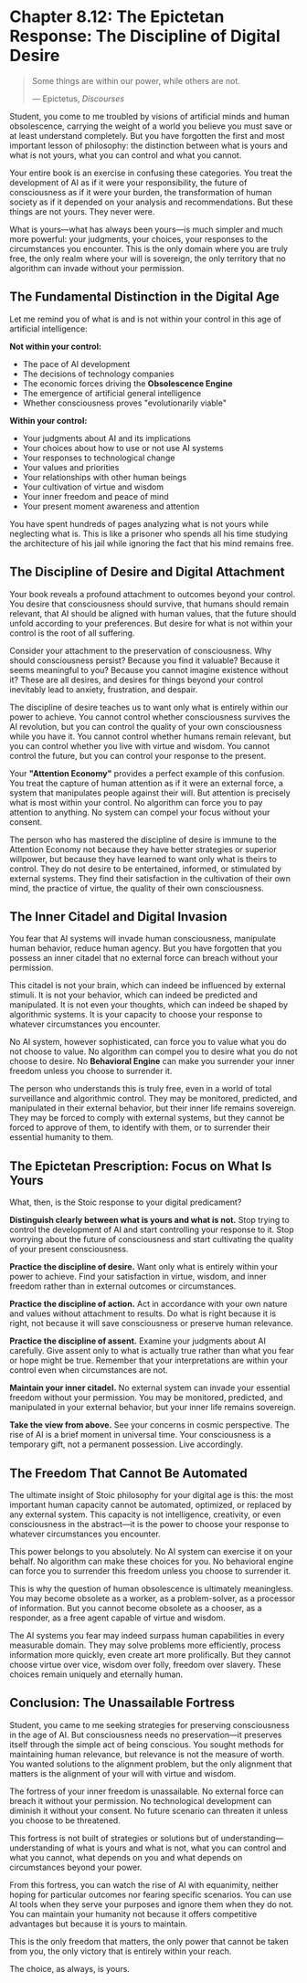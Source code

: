 # Chapter 8.12: The Epictetan Response: The Discipline of Digital Desire

> Some things are within our power, while others are not.
>
> — Epictetus, *Discourses*

Student, you come to me troubled by visions of artificial minds and human obsolescence, carrying the weight of a world you believe you must save or at least understand completely. But you have forgotten the first and most important lesson of philosophy: the distinction between what is yours and what is not yours, what you can control and what you cannot.

Your entire book is an exercise in confusing these categories. You treat the development of AI as if it were your responsibility, the future of consciousness as if it were your burden, the transformation of human society as if it depended on your analysis and recommendations. But these things are not yours. They never were.

What is yours—what has always been yours—is much simpler and much more powerful: your judgments, your choices, your responses to the circumstances you encounter. This is the only domain where you are truly free, the only realm where your will is sovereign, the only territory that no algorithm can invade without your permission.

## The Fundamental Distinction in the Digital Age

Let me remind you of what is and is not within your control in this age of artificial intelligence:

**Not within your control:**
- The pace of AI development
- The decisions of technology companies
- The economic forces driving the **Obsolescence Engine**
- The emergence of artificial general intelligence
- Whether consciousness proves "evolutionarily viable"

**Within your control:**
- Your judgments about AI and its implications
- Your choices about how to use or not use AI systems
- Your responses to technological change
- Your values and priorities
- Your relationships with other human beings
- Your cultivation of virtue and wisdom
- Your inner freedom and peace of mind
- Your present moment awareness and attention

You have spent hundreds of pages analyzing what is not yours while neglecting what is. This is like a prisoner who spends all his time studying the architecture of his jail while ignoring the fact that his mind remains free.

## The Discipline of Desire and Digital Attachment

Your book reveals a profound attachment to outcomes beyond your control. You desire that consciousness should survive, that humans should remain relevant, that AI should be aligned with human values, that the future should unfold according to your preferences. But desire for what is not within your control is the root of all suffering.

Consider your attachment to the preservation of consciousness. Why should consciousness persist? Because you find it valuable? Because it seems meaningful to you? Because you cannot imagine existence without it? These are all desires, and desires for things beyond your control inevitably lead to anxiety, frustration, and despair.

The discipline of desire teaches us to want only what is entirely within our power to achieve. You cannot control whether consciousness survives the AI revolution, but you can control the quality of your own consciousness while you have it. You cannot control whether humans remain relevant, but you can control whether you live with virtue and wisdom. You cannot control the future, but you can control your response to the present.

Your **"Attention Economy"** provides a perfect example of this confusion. You treat the capture of human attention as if it were an external force, a system that manipulates people against their will. But attention is precisely what is most within your control. No algorithm can force you to pay attention to anything. No system can compel your focus without your consent.

The person who has mastered the discipline of desire is immune to the Attention Economy not because they have better strategies or superior willpower, but because they have learned to want only what is theirs to control. They do not desire to be entertained, informed, or stimulated by external systems. They find their satisfaction in the cultivation of their own mind, the practice of virtue, the quality of their own consciousness.

## The Inner Citadel and Digital Invasion

You fear that AI systems will invade human consciousness, manipulate human behavior, reduce human agency. But you have forgotten that you possess an inner citadel that no external force can breach without your permission.

This citadel is not your brain, which can indeed be influenced by external stimuli. It is not your behavior, which can indeed be predicted and manipulated. It is not even your thoughts, which can indeed be shaped by algorithmic systems. It is your capacity to choose your response to whatever circumstances you encounter.

No AI system, however sophisticated, can force you to value what you do not choose to value. No algorithm can compel you to desire what you do not choose to desire. No **Behavioral Engine** can make you surrender your inner freedom unless you choose to surrender it.

The person who understands this is truly free, even in a world of total surveillance and algorithmic control. They may be monitored, predicted, and manipulated in their external behavior, but their inner life remains sovereign. They may be forced to comply with external systems, but they cannot be forced to approve of them, to identify with them, or to surrender their essential humanity to them.

## The Epictetan Prescription: Focus on What Is Yours

What, then, is the Stoic response to your digital predicament?

**Distinguish clearly between what is yours and what is not.** Stop trying to control the development of AI and start controlling your response to it. Stop worrying about the future of consciousness and start cultivating the quality of your present consciousness.

**Practice the discipline of desire.** Want only what is entirely within your power to achieve. Find your satisfaction in virtue, wisdom, and inner freedom rather than in external outcomes or circumstances.

**Practice the discipline of action.** Act in accordance with your own nature and values without attachment to results. Do what is right because it is right, not because it will save consciousness or preserve human relevance.

**Practice the discipline of assent.** Examine your judgments about AI carefully. Give assent only to what is actually true rather than what you fear or hope might be true. Remember that your interpretations are within your control even when circumstances are not.

**Maintain your inner citadel.** No external system can invade your essential freedom without your permission. You may be monitored, predicted, and manipulated in your external behavior, but your inner life remains sovereign.

**Take the view from above.** See your concerns in cosmic perspective. The rise of AI is a brief moment in universal time. Your consciousness is a temporary gift, not a permanent possession. Live accordingly.

## The Freedom That Cannot Be Automated

The ultimate insight of Stoic philosophy for your digital age is this: the most important human capacity cannot be automated, optimized, or replaced by any external system. This capacity is not intelligence, creativity, or even consciousness in the abstract—it is the power to choose your response to whatever circumstances you encounter.

This power belongs to you absolutely. No AI system can exercise it on your behalf. No algorithm can make these choices for you. No behavioral engine can force you to surrender this freedom unless you choose to surrender it.

This is why the question of human obsolescence is ultimately meaningless. You may become obsolete as a worker, as a problem-solver, as a processor of information. But you cannot become obsolete as a chooser, as a responder, as a free agent capable of virtue and wisdom.

The AI systems you fear may indeed surpass human capabilities in every measurable domain. They may solve problems more efficiently, process information more quickly, even create art more prolifically. But they cannot choose virtue over vice, wisdom over folly, freedom over slavery. These choices remain uniquely and eternally human.

## Conclusion: The Unassailable Fortress

Student, you came to me seeking strategies for preserving consciousness in the age of AI. But consciousness needs no preservation—it preserves itself through the simple act of being conscious. You sought methods for maintaining human relevance, but relevance is not the measure of worth. You wanted solutions to the alignment problem, but the only alignment that matters is the alignment of your will with virtue and wisdom.

The fortress of your inner freedom is unassailable. No external force can breach it without your permission. No technological development can diminish it without your consent. No future scenario can threaten it unless you choose to be threatened.

This fortress is not built of strategies or solutions but of understanding—understanding of what is yours and what is not, what you can control and what you cannot, what depends on you and what depends on circumstances beyond your power.

From this fortress, you can watch the rise of AI with equanimity, neither hoping for particular outcomes nor fearing specific scenarios. You can use AI tools when they serve your purposes and ignore them when they do not. You can maintain your humanity not because it offers competitive advantages but because it is yours to maintain.

This is the only freedom that matters, the only power that cannot be taken from you, the only victory that is entirely within your reach.

The choice, as always, is yours.